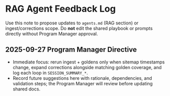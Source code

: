 # RAG Agent Feedback Log

Use this note to propose updates to `agents.md` (RAG section) or ingest/corrections scope. Do **not** edit the shared playbook or prompts directly without Program Manager approval.

## 2025-09-27 Program Manager Directive
- Immediate focus: rerun ingest + goldens only when sitemap timestamps change, expand corrections alongside matching golden coverage, and log each loop in `SESSION_SUMMARY_*`.
- Record future suggestions here with rationale, dependencies, and validation steps; the Program Manager will review before updating shared docs.
